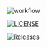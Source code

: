 ![workflow](https://github.com/annasenen/sem/actions/workflows/main.yml/badge.svg)

[![LICENSE](https://img.shields.io/github/license/annasenen/sem.svg?style=flat-square)](https://github.com/annasenen/sem/blob/master/LICENSE)

[![Releases](https://img.shields.io/github/release/annasenen/sem.all.svg?style=flat-square)](https://github.com/annasenen/sem/releases)

